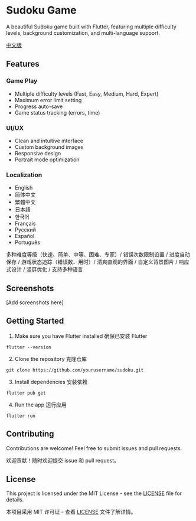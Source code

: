 # Sudoku Game

A beautiful Sudoku game built with Flutter, featuring multiple difficulty levels, background customization, and multi-language support.

[中文版](README_zh.md)

## Features

### Game Play
- Multiple difficulty levels (Fast, Easy, Medium, Hard, Expert)
- Maximum error limit setting
- Progress auto-save
- Game status tracking (errors, time)

### UI/UX
- Clean and intuitive interface
- Custom background images
- Responsive design
- Portrait mode optimization

### Localization
- English
- 简体中文
- 繁體中文
- 日本語
- 한국어
- Français
- Русский
- Español
- Português

多种难度等级（快速、简单、中等、困难、专家）/ 错误次数限制设置 / 进度自动保存 / 游戏状态追踪（错误数、用时）/ 清爽直观的界面 / 自定义背景图片 / 响应式设计 / 竖屏优化 / 支持多种语言

## Screenshots

[Add screenshots here]

## Getting Started

1. Make sure you have Flutter installed
确保已安装 Flutter
```
flutter --version
```

2. Clone the repository
克隆仓库
```
git clone https://github.com/yourusername/sudoku.git
```

3. Install dependencies
安装依赖
```
flutter pub get
```

4. Run the app
运行应用
```
flutter run
```

## Contributing

Contributions are welcome! Feel free to submit issues and pull requests.

欢迎贡献！随时欢迎提交 issue 和 pull request。

## License

This project is licensed under the MIT License - see the [LICENSE](LICENSE) file for details.

本项目采用 MIT 许可证 - 查看 [LICENSE](LICENSE) 文件了解详情。